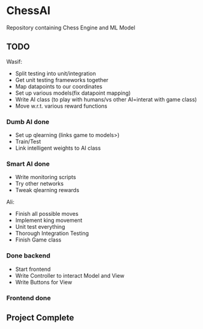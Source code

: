 # ChessAI

Repository containing Chess Engine and ML Model

## TODO
Wasif:
- Split testing into unit/integration
- Get unit testing frameworks together
- Map datapoints to our coordinates
- Set up various models(fix datapoint mapping)
- Write AI class (to play with humans/vs other AI=interat with game class)
- Move w.r.t. various reward functions
### **Dumb AI done**
- Set up qlearning (links game to models>)
- Train/Test
- Link intelligent weights to AI class
### **Smart AI done**
- Write monitoring scripts
- Try other networks
- Tweak qlearning rewards

Ali:
- Finish all possible moves
- Implement king movement
- Unit test everything
- Thorough Integration Testing
- Finish Game class
### **Done backend**
- Start frontend
- Write Controller to interact Model and View
- Write Buttons for View
### **Frontend done**

## Project Complete
